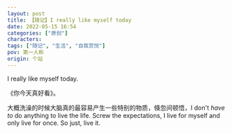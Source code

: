 ```yaml
---
layout: post
title: 【随记】I really like myself today
date: 2022-05-15 16:54
categories: ["原创"]
characters: 
tags: ["随记", "生活", "自我赏悦"]
pov: 第一人称
origin: 个站
---
```


I really like myself today.

《你今天真好看》。

大概洗澡的时候大脑真的最容易产生一些特别的物质，倏忽间顿悟，I don't *have to* do anything to live the life. Screw the expectations, I live for myself and only live for once. So just, live it.
